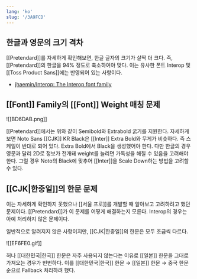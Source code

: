 ```yaml
---
lang: 'ko'
slug: '/3A9FCD'
---
```


## 한글과 영문의 크기 격차

[[Pretendard]]를 자세하게 확인해보면, 한글 글자의 크기가 살짝 더 크다.
즉, [[Pretendard]]의 한글을 94% 정도로 축소하여야 맞다.
이는 유사한 폰트 Interop 및 [[Toss Product Sans]]에는 반영되어 있는 사항이다.

- [jhaemin/Interop: The Interop font family](https://github.com/jhaemin/Interop)

## [[Font]] Family의 [[Font]] Weight 매칭 문제

![[BD6DAB.png]]

[[Pretendard]]에서는 위와 같이 Semibold와 Extrabold 굵기를 지원한다.
자세하게 보면 Noto Sans [[CJK]] KR Black은 [[Inter]] Extra Bold와 무게가 비슷하다.
즉 스케일이 반대로 되어 있다. Extra Bold에서 Black을 생성했어야 한다.
다만 한글의 경우 영문과 달리 2D로 정보가 전개돼 weight를 늘리면 가독성을 해칠 수 있음을 고려해야 한다.
그럴 경우 Noto의 Black에 맞추어 [[Inter]]을 Scale Down하는 방법을 고려할 수 있다.

## [[CJK|한중일]]의 한문 문제

이는 자세하게 확인하지 못했으나 [[서울 프로]]를 개발할 때 알아보고 고려하려고 했던 문제이다.
[[Pretendard]]가 이 문제를 어떻게 해결하는지 모른다.
Interop의 경우는 아예 처리하지 않은 문제이다.

일반적으로 알려지지 않은 사항이지만, [[CJK|한중일]]의 한문은 모두 조금씩 다르다.

![[EF6FE0.gif]]

허나 [[대한민국|한국]] 한문은 자주 사용되지 않는다는 이유로 [[일본]] 한문을 그대로 가져오는 경우가 빈번하다.
이를 [[대한민국|한국]] 한문 → [[일본]] 한문 → 중국 한문 순으로 Fallback 처리하려 했다.
